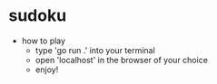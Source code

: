 # sudoku
- how to play
  - type 'go run .' into your terminal
  - open 'localhost' in the browser of your choice
  - enjoy!